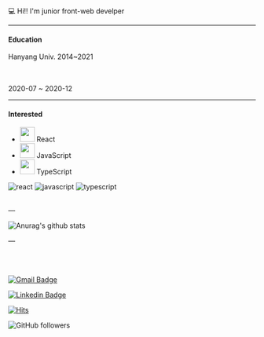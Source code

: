 💻 Hi!! I'm junior front-web develper

---
#### Education
Hanyang Univ. 2014~2021

<br/>
<br/>
2020-07 ~ 2020-12

---
#### Interested 
- <img src="https://i.imgur.com/dXxLDXd.png" width="30px" height="30px"> React 
- <img src="https://i.imgur.com/ONpHudP.png" width="30px" height="30px"> JavaScript 
- <img src="https://i.imgur.com/bKn2svC.png" width="30px" height="30px"> TypeScript

![react](https://img.shields.io/badge/react-blue?logo=react)
![javascript](https://img.shields.io/badge/javascript-yellow?logo=javascript)
![typescript](https://img.shields.io/badge/typescript-skyblue?logo=typescript)
<br/>
<br/>

—

![Anurag's github stats](https://github-readme-stats.vercel.app/api?username=Namukk&show_icons=true&theme=tokyonight)

—

<br/>
<br/>

[![Gmail Badge](https://img.shields.io/badge/Gmail-d14836?style=flat-square&logo=Gmail&logoColor=white&link=mailto:skadnr625@gmail.com)](mailto:skadnr625@gmail.com)

[![Linkedin Badge](https://img.shields.io/badge/-LinkedIn-blue?style=flat-square&logo=Linkedin&logoColor=white&link=https://www.linkedin.com/in/namuk-yoo-3745791b0/)](https://www.linkedin.com/in/namuk-yoo-3745791b0/)

[![Hits](https://hits.seeyoufarm.com/api/count/incr/badge.svg?url=https%3A%2F%2Fgithub.com%2FNamukk&count_bg=%2379C83D&title_bg=%23555555&icon=&icon_color=%23E7E7E7&title=hits&edge_flat=false)](https://hits.seeyoufarm.com)

![GitHub followers](https://img.shields.io/github/followers/Namukk?style=social)
